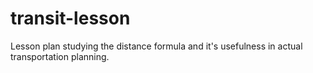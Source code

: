# transit-lesson
Lesson plan studying the distance formula and it's usefulness in actual transportation planning. 
